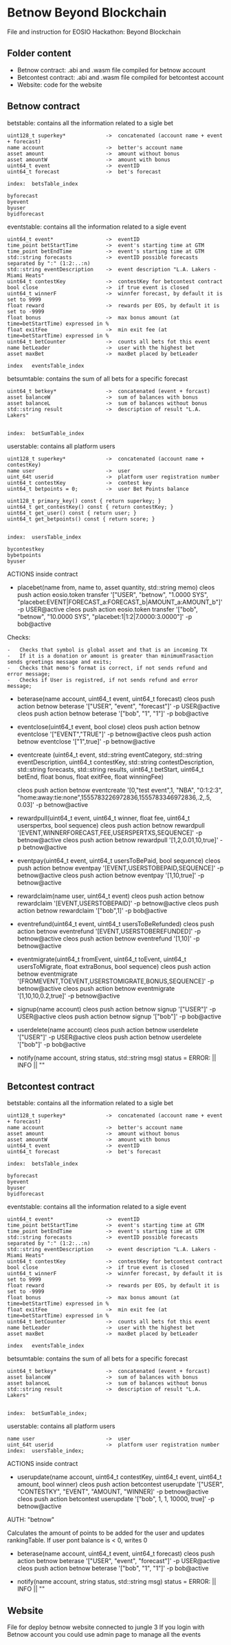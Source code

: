 # Betnow Beyond Blockchain
File and instruction for EOSIO Hackathon: Beyond Blockchain

## Folder content
* Betnow contract: .abi and .wasm file compiled for betnow account
* Betcontest contract: .abi and .wasm file compiled for betcontest account
* Website: code for the website

## Betnow contract

betstable: contains all the information related to a sigle bet

    uint128_t superkey*             ->  concatenated (account name + event + forecast)
    name account                    ->  better's account name
    asset amount                    ->  amount without bonus
    asset amountW                   ->  amount with bonus
    uint64_t event                  ->  eventID
    uint64_t forecast               ->  bet's forecast

    index:  betsTable_index

    byforecast
    byevent
    byuser
    byidforecast

eventstable: contains all the information related to a sigle event

    uint64_t event*                 ->  eventID
    time_point betStartTime         ->  event's starting time at GTM
    time_point betEndTime           ->  event's starting time at GTM
    std::string forecasts           ->  eventID possible forecasts separated by ":" (1:2:..:n)
    std::string eventDescription    ->  event description "L.A. Lakers - Miami Heats"
    uint64_t contestKey             ->  contestKey for betcontest contract
    bool close                      ->  if true event is closed
    uint64_t winnerF                ->  winnfer forecast, by default it is set to 9999
    float reward                    ->  rewards per EOS, by default it is set to -9999
    float bonus                     ->  max bonus amount (at time=betStartTime) expressed in %
    float exitFee                   ->  min exit fee (at time=betStartTime) expressed in %
    uint64_t betCounter             ->  counts all bets fot this event
    name betLeader                  ->  user with the highest bet
    asset maxBet                    ->  maxBet placed by betLeader

    index   eventsTable_index

betsumtable: contains the sum of all bets for a specific forecast

    uint64_t betkey*                ->  concatenated (event + forcast)
    asset balanceW                  ->  sum of balances with bonus
    asset balanceL                  ->  sum of balances without bonus
    std::string result              ->  description of result "L.A. Lakers"


    index:  betSumTable_index

userstable: contains all platform users

    uint128_t superkey*             ->  concatenated (account name + contestKey)
    name user                       ->  user
    uint_64t userid                 ->  platform user registration number
    uint64_t contestKey             ->  contest key
    uint64_t betpoints = 0;         ->  user Bet Points balance

    uint128_t primary_key() const { return superkey; }
    uint64_t get_contestKey() const { return contestKey; }
    uint64_t get_user() const { return user; }
    uint64_t get_betpoints() const { return score; }


    index:  usersTable_index

    bycontestkey
    bybetpoints
    byuser

ACTIONS inside contract

- placebet(name from, name to, asset quantity, std::string memo)
  cleos push action eosio.token transfer '["USER", "betnow", "1.0000 SYS", "placebet:EVENT|FORECAST_a:FORECAST_b|AMOUNT_a:AMOUNT_b"]' -p USER@active
  cleos push action eosio.token transfer '["bob", "betnow", "10.0000 SYS", "placebet:1|1:2|7.0000:3.0000"]' -p bob@active

Checks:

    -   Checks that symbol is global asset and that is an incoming TX
    -   If it is a donation or amount is greater than minimumTrasaction sends greetings message and exits;
    -   Checks that memo's format is correct, if not sends refund and error message;
    -   Checks if User is registred, if not sends refund and error message;


- beterase(name account, uint64_t event, uint64_t forecast)
  cleos push action betnow beterase '["USER", "event", "forecast"]' -p USER@active
  cleos push action betnow beterase '["bob", "1", "1"]' -p bob@active
- eventclose(uint64_t event, bool close)
  cleos push action betnow eventclose '["EVENT","TRUE"]' -p betnow@active
  cleos push action betnow eventclose '["1",true]' -p betnow@active
- eventcreate (uint64_t event, std::string eventCategory, std::string eventDescription, uint64_t contestKey, std::string contestDescription, std::string forecasts, std::string results, uint64_t betStart, uint64_t betEnd, float bonus, float exitFee, float winningFee)

  cleos push action betnow eventcreate '[0,"test event",1, "NBA", "0:1:2:3", "home:away:tie:none",1555783226972836,1555783346972836,.2,.5, 0.03]' -p betnow@active

- rewardpull(uint64_t event, uint64_t winner, float fee, uint64_t userspertxs, bool sequence)
  cleos push action betnow rewardpull '[EVENT,WINNERFORECAST,FEE,USERSPERTXS,SEQUENCE]' -p betnow@active
  cleos push action betnow rewardpull '[1,2,0.01,10,true]' -p betnow@active

- eventpay(uint64_t event, uint64_t usersToBePaid, bool sequence)
  cleos push action betnow eventpay '[EVENT,USERSTOBEPAID,SEQUENCE]' -p betnow@active
  cleos push action betnow eventpay '[1,10,true]' -p betnow@active

- rewardclaim(name user, uint64_t event)
  cleos push action betnow rewardclaim '[EVENT,USERSTOBEPAID]' -p betnow@active
  cleos push action betnow rewardclaim '["bob",1]' -p bob@active

- eventrefund(uint64_t event, uint64_t usersToBeRefunded)
  cleos push action betnow eventrefund '[EVENT,USERSTOBEREFUNDED]' -p betnow@active
  cleos push action betnow eventrefund '[1,10]' -p betnow@active

- eventmigrate(uint64_t fromEvent, uint64_t toEvent, uint64_t usersToMigrate, float extraBonus, bool sequence)
  cleos push action betnow eventmigrate '[FROMEVENT,TOEVENT,USERSTOMIGRATE,BONUS,SEQUENCE]' -p betnow@active
  cleos push action betnow eventmigrate '[1,10,10,0.2,true]' -p betnow@active
- signup(name account)
  cleos push action betnow signup '["USER"]' -p USER@active
  cleos push action betnow signup '["bob"]' -p bob@active

- userdelete(name account)
  cleos push action betnow userdelete '["USER"]' -p USER@active
  cleos push action betnow userdelete '["bob"]' -p bob@active

* notify(name account, string status, std::string msg)
  status = ERROR: || INFO || ""


## Betcontest contract

betstable: contains all the information related to a sigle bet 

    uint128_t superkey*             ->  concatenated (account name + event + forecast)
    name account                    ->  better's account name
    asset amount                    ->  amount without bonus
    asset amountW                   ->  amount with bonus
    uint64_t event                  ->  eventID
    uint64_t forecast               ->  bet's forecast

    index:  betsTable_index 

    byforecast
    byevent
    byuser
    byidforecast

eventstable: contains all the information related to a sigle event
   
    uint64_t event*                 ->  eventID
    time_point betStartTime         ->  event's starting time at GTM
    time_point betEndTime           ->  event's starting time at GTM
    std::string forecasts           ->  eventID possible forecasts separated by ":" (1:2:..:n)
    std::string eventDescription    ->  event description "L.A. Lakers - Miami Heats"
    uint64_t contestKey             ->  contestKey for betcontest contract
    bool close                      ->  if true event is closed
    uint64_t winnerF                ->  winnfer forecast, by default it is set to 9999 
    float reward                    ->  rewards per EOS, by default it is set to -9999 
    float bonus                     ->  max bonus amount (at time=betStartTime) expressed in %
    float exitFee                   ->  min exit fee (at time=betStartTime) expressed in %
    uint64_t betCounter             ->  counts all bets fot this event
    name betLeader                  ->  user with the highest bet
    asset maxBet                    ->  maxBet placed by betLeader

    index   eventsTable_index

betsumtable: contains the sum of all bets for a specific forecast

    uint64_t betkey*                ->  concatenated (event + forcast)
    asset balanceW                  ->  sum of balances with bonus
    asset balanceL                  ->  sum of balances without bonus
    std::string result              ->  description of result "L.A. Lakers" 


    index:  betSumTable_index;

userstable: contains all platform users

    name user                       ->  user
    uint_64t userid                 ->  platform user registration number
    index:  usersTable_index;



ACTIONS inside contract


- userupdate(name account, uint64_t contestKey, uint64_t event, uint64_t amount, bool winner)
    cleos push action betcontest userupdate '["USER", "CONTESTKY", "EVENT", "AMOUNT, "WINNER]' -p betnow@active
    cleos push action betcontest userupdate '["bob", 1, 1, 10000, true]' -p betnow@active

AUTH: "betnow"

Calculates the amount of points to be added for the user and updates rankingTable. If user pont balance is < 0, writes 0
        
- beterase(name account, uint64_t event, uint64_t forecast)
    cleos push action betnow beterase '["USER", "event", "forecast"]' -p USER@active
    cleos push action betnow beterase '["bob", "1", "1"]' -p bob@active
    

- notify(name account, string status, std::string msg)
    status = ERROR: || INFO || ""


## Website
File for deploy betnow website connected to jungle 3
If you login with Betnow account you could use admin page to manage all the events


